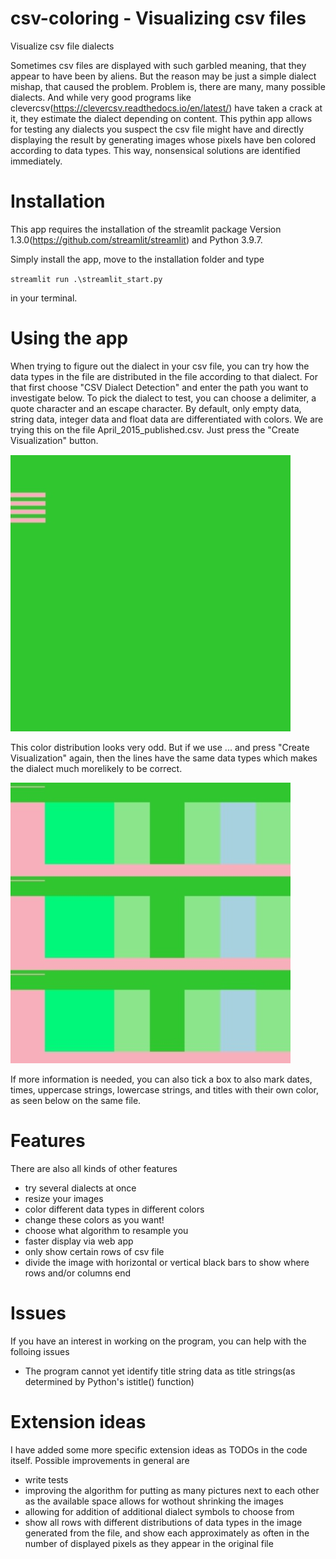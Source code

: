 # csv-coloring - Visualizing csv files
Visualize csv file dialects

Sometimes csv files are displayed with such garbled meaning, that they appear to have been by aliens. But the reason may be just a simple dialect mishap, that caused the problem. Problem is, there are many, many possible dialects. And while very good programs like clevercsv(https://clevercsv.readthedocs.io/en/latest/) have taken a crack at it, they estimate the dialect depending on content. This pythin app allows for testing any dialects you suspect the csv file might have and directly displaying the result by generating images whose pixels have ben colored according to data types. This way, nonsensical solutions are identified immediately.

# Installation
This app requires the installation of the streamlit package Version 1.3.0(https://github.com/streamlit/streamlit) and Python 3.9.7.

Simply install the app, move to the installation folder and type 

`streamlit run .\streamlit_start.py`

in your terminal.

# Using the app
When trying to figure out the dialect in your csv file, you can try how the data types in the file are distributed in the file according to that dialect. For that first choose "CSV Dialect Detection" and enter the path you want to investigate below. To pick the dialect to test, you can choose a delimiter, a quote character and an escape character. By default, only empty data, string data, integer data and float data are differentiated with colors. We are trying this on the file April_2015_published.csv. Just press the "Create Visualization" button.

![](https://github.com/HPI-Information-Systems/csv-coloring/blob/main/images/wrong_coloring.PNG)

This color distribution looks very odd. But if we use ... and press "Create Visualization" again, then the lines  have the same data types which makes the dialect much morelikely to be correct.

![](https://github.com/HPI-Information-Systems/csv-coloring/blob/main/images/correct_weird_coloring.PNG)

If more information is needed, you can also tick a box to also mark dates, times, uppercase strings, lowercase strings, and  titles with their own color, as seen below on the same file.


# Features
There are also all kinds of other  features

- try several dialects at once
- resize your images
- color different data types in different colors
- change these colors as you want!
- choose what algorithm to resample you
- faster display via web app
- only show certain rows of csv file
- divide the image with horizontal or vertical black bars to show where rows and/or columns end

# Issues
If you have an interest in working on the program, you can help with the folloing issues

- The program cannot yet identify title string data as title strings(as determined by Python's istitle() function)


# Extension ideas
I have added some more specific extension ideas as TODOs in the code itself. Possible improvements in general are

- write tests
- improving the algorithm for putting as many pictures next to each other as the available space allows for wothout shrinking the images
- allowing for addition of additional dialect symbols to choose from 
- show all rows with different distributions of data types in the image generated from the file, and show each approximately as often in the number of displayed pixels as they appear in the original file

